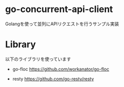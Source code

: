 # go-concurrent-api-client
Golangを使って並列にAPIリクエストを行うサンプル実装  

# Library
以下のライブラリを使っています  
  
* go-floc
https://github.com/workanator/go-floc
  
* resty
https://github.com/go-resty/resty
